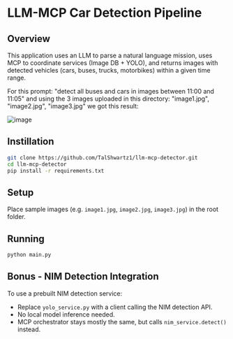 # LLM-MCP Car Detection Pipeline

## Overview
This application uses an LLM to parse a natural language mission, uses MCP to coordinate services (Image DB + YOLO), and returns images with detected vehicles (cars, buses, trucks, motorbikes) within a given time range.


For this prompt: "detect all buses and cars in images between 11:00 and 11:05"
and using the 3 images uploaded in this directory: "image1.jpg", "image2.jpg", "image3.jpg"
we got this result:

![image](https://github.com/user-attachments/assets/8719eb02-ecd6-4e09-880a-7bccc559450c)

## Instillation
```bash
git clone https://github.com/TalShwartz1/llm-mcp-detector.git
cd llm-mcp-detector
pip install -r requirements.txt
```
## Setup
Place sample images (e.g. `image1.jpg`, `image2.jpg`, `image3.jpg`) in the root folder.

## Running
```bash
python main.py
```

## Bonus - NIM Detection Integration
To use a prebuilt NIM detection service:
- Replace `yolo_service.py` with a client calling the NIM detection API.
- No local model inference needed.
- MCP orchestrator stays mostly the same, but calls `nim_service.detect()` instead.


